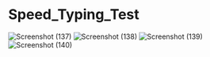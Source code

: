 # Speed_Typing_Test
![Screenshot (137)](https://github.com/ishawagh2002/Speed_Typing_Test/assets/108747396/34368fdf-57d2-4c20-a33c-aaece5f22953)
![Screenshot (138)](https://github.com/ishawagh2002/Speed_Typing_Test/assets/108747396/e454a7d7-3995-4c3a-8787-36040a72abef)
![Screenshot (139)](https://github.com/ishawagh2002/Speed_Typing_Test/assets/108747396/bea6e5d7-e511-4572-a2b7-96ce0360a96d)
![Screenshot (140)](https://github.com/ishawagh2002/Speed_Typing_Test/assets/108747396/e5abda96-ac48-4157-b0b9-597c3eb86d6f)
